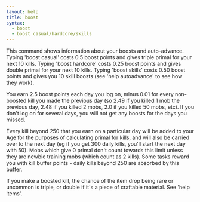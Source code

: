 ```yaml
---
layout: help
title: boost
syntax:
  - boost
  - boost casual/hardcore/skills
---
```


This command shows information about your boosts and auto-advance.  Typing 
'boost casual' costs 0.5 boost points and gives triple primal for your next 10
kills.  Typing 'boost hardcore' costs 0.25 boost points and gives double primal
for your next 10 kills.  Typing 'boost skills' costs 0.50 boost points and 
gives you 10 skill boosts (see 'help autoadvance' to see how they work).

You earn 2.5 boost points each day you log on, minus 0.01 for every non-boosted
kill you made the previous day (so 2.49 if you killed 1 mob the previous day, 
2.48 if you killed 2 mobs, 2.0 if you killed 50 mobs, etc).  If you don't log 
on for several days, you will not get any boosts for the days you missed.

Every kill beyond 250 that you earn on a particular day will be added to your 
Age for the purposes of calculating primal for kills, and will also be carried 
over to the next day (eg if you get 300 daily kills, you'll start the next day 
with 50).  Mobs which give 0 primal don't count towards this limit unless they 
are newbie training mobs (which count as 2 kills).  Some tasks reward you with 
kill buffer points - daily kills beyond 250 are absorbed by this buffer.

If you make a boosted kill, the chance of the item drop being rare or uncommon 
is triple, or double if it's a piece of craftable material.  See 'help items'.

